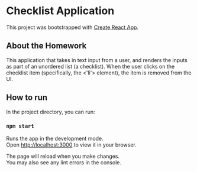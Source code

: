 # Checklist Application

This project was bootstrapped with [Create React App](https://github.com/facebook/create-react-app).

## About the Homework

This application that takes in text input from a user, and renders the inputs as part of an unordered list (a checklist). When the user clicks on the checklist item (specifically, the <'li'> element), the item is removed from the UI.

## How to run

In the project directory, you can run:

### `npm start`

Runs the app in the development mode.\
Open [http://localhost:3000](http://localhost:3000) to view it in your browser.

The page will reload when you make changes.\
You may also see any lint errors in the console.

